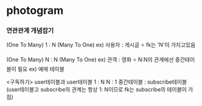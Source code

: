 # photogram

### 연관관계 개념잡기

(One To Many) 1 : N (Many To One)
ex) 사용자 : 게시글
⭐ fk는 'N'이 가지고있음

(One To Many) N : N (Many To One)
ex) 관객 : 영화
⭐ N:N의 관계에선 중간테이블이 필요
ex) 예매 테이블

<구독하기>
user테이블과 user테이블
1 : N
N : 1
중간테이블 : subscribe테이블 (user테이블고 subscribe의 관계는 항상 1: N이므로
fk는 subscribe의 테이블이 가짐)


